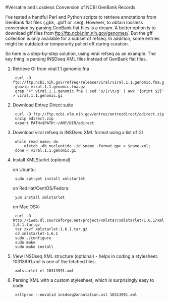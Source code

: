 #Versatile and Lossless Conversion of NCBI GenBank Records

I've tested a handful Perl and Python scripts to retrieve annotations from GenBank flat files (.gbk, .gbff or .seq). However, to obtain lossless conversion by parsing GenBank flat files is a dream. A better option is to download gff files from ftp://ftp.ncbi.nlm.nih.gov/genomes/. But the gff collection is only available for a subset of refseq. In addition, some entries might be outdated or temporarily pulled off during curation.

So here is a step-by-step solution, using viral refseq as an example. The key thing is parsing INSDseq XML files instead of GenBank flat files.

1. Retrieve GI from viral.1.1.genomic.fna

        curl -O ftp://ftp.ncbi.nih.gov/refseq/release/viral/viral.1.1.genomic.fna.gz
        gunzip viral.1.1.genomic.fna.gz
        grep ">" viral.1.1.genomic.fna | sed 's/|/\t/g' | awk '{print $2}' > viral.1.1.genomic.gi

2. Download Entrez Direct suite

        curl -O ftp://ftp.ncbi.nlm.nih.gov/entrez/entrezdirect/edirect.zip
        unzip edirect.zip
        export PATH=$PATH:~/ANY/DIR/edirect
    
3. Download viral refseq in INSDseq XML format using a list of GI

        while read name; do
            efetch -db nucleotide -id $name -format gpc > $name.xml;
        done < viral.1.1.genomic.gi 

4. Install XMLStarlet (optional)

    on Ubuntu:
    
        sudo apt-get install xmlstarlet

    on RedHat/CentOS/Fedora:
    
        yum install xmlstarlet

    on Mac OSX:
    
        curl -O http://iweb.dl.sourceforge.net/project/xmlstar/xmlstarlet/1.6.1/xmlstarlet-1.6.1.tar.gz
        tar zxvf xmlstarlet-1.6.1.tar.gz
        cd xmlstarlet-1.6.1
        sudo ./configure
        sudo make
        sudo make install
    
5. View INSDseq XML structure (optional) - helps in coding a stylesheet. 10313991.xml is one of the fetched files.

        xmlstarlet el 10313991.xml

6. Parsing XML with a custom stylesheet, which is surprisingly easy to code.

        xsltproc --novalid insdseq2annotation.xsl 10313991.xml
